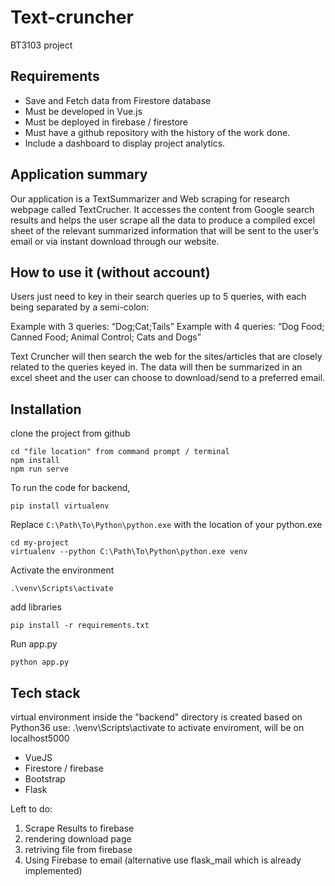 # Text-cruncher 
BT3103 project

## Requirements
- Save and Fetch data from Firestore database
- Must be developed in Vue.js
- Must be deployed in firebase / firestore
- Must have a github repository with the history of the work done.
- Include a dashboard to display project analytics.

## Application summary
Our application is a TextSummarizer and Web scraping  for research webpage called TextCrucher. It accesses the content from Google search results and helps the user scrape all the data to produce a compiled excel sheet of the relevant summarized information that will be sent to the user’s email or via instant download through our website.

## How to use it (without account)
Users just need to key in their search queries up to 5 queries, with each being separated by a semi-colon:

Example with 3 queries:  “Dog;Cat;Tails”
Example with 4 queries: “Dog Food; Canned Food; Animal Control; Cats and Dogs”

Text Cruncher will then search the web for the sites/articles that are closely related to the queries keyed in. The data will then be summarized in an excel sheet and the user can choose to download/send to a preferred email.

## Installation
clone the project from github 
```
cd "file location" from command prompt / terminal 
npm install 
npm run serve
```
To run the code for backend,
```
pip install virtualenv
```
Replace ```C:\Path\To\Python\python.exe``` with the location of your python.exe
```
cd my-project
virtualenv --python C:\Path\To\Python\python.exe venv
```
Activate the environment 
```
.\venv\Scripts\activate
```
add libraries
```
pip install -r requirements.txt
```
Run app.py 
```
python app.py
```

## Tech stack 
virtual environment inside the "backend" directory is created based on Python36
use: .\venv\Scripts\activate to activate enviroment, will be on localhost5000
- VueJS
- Firestore / firebase
- Bootstrap
- Flask

Left to do:
1. Scrape Results to firebase
2. rendering download page
3. retriving file from firebase 
4. Using Firebase to email (alternative use flask_mail which is already implemented)
